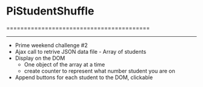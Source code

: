 # PiStudentShuffle
=========================================

-----------------
* Prime weekend challenge #2
* Ajax call to retrive JSON data file - Array of students 
* Display on the DOM 
  * One object of the array at a time
  * create counter to represent what number student you are on 
* Append buttons for each student to the DOM, clickable 
